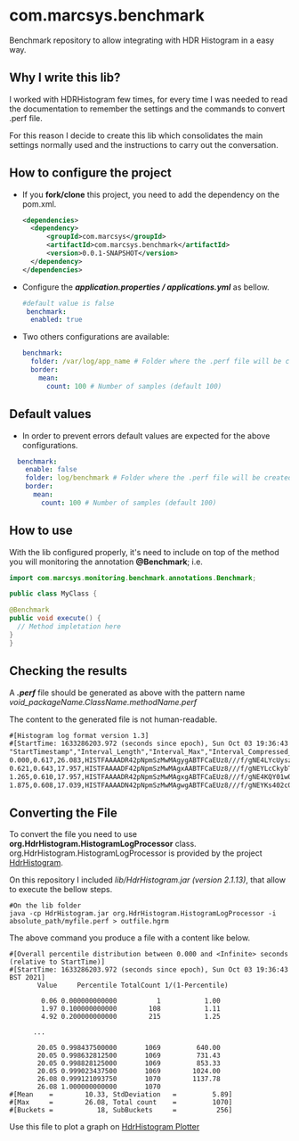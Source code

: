 # com.marcsys.benchmark
Benchmark repository to allow integrating with HDR Histogram in a easy way.

## Why I write this lib?
I worked with HDRHistogram few times, for every time I was needed to read the documentation to remember the settings and the commands to convert .perf file.

For this reason I decide to create this lib which consolidates the main settings normally used and the instructions to carry out the conversation.

## How to configure the project
- If you **fork/clone** this project, you need to add the dependency on the pom.xml.
  ```xml
  <dependencies>
    <dependency>
        <groupId>com.marcsys</groupId>
        <artifactId>com.marcsys.benchmark</artifactId>
        <version>0.0.1-SNAPSHOT</version>
    </dependency>
  </dependencies>
  ```
- Configure the **_application.properties / applications.yml_** as bellow. 
  ```yml
  #default value is false
   benchmark:
    enabled: true 
  ```
- Two others configurations are available:
  ```yml
  benchmark:
    folder: /var/log/app_name # Folder where the .perf file will be created (default UNIX-/var/log/app_name Windows-C:\app_name ) 
    border:
      mean:
        count: 100 # Number of samples (default 100)
  ```

## Default values
- In order to prevent errors default values are expected for the above configurations.
```yml
  benchmark:
    enable: false
    folder: log/benchmark # Folder where the .perf file will be created (default UNIX-/var/log/app_name Windows-C:\app_name ) 
    border:
      mean:
        count: 100 # Number of samples (default 100)
  ```

## How to use
With the lib configured properly, it's need to include on top of the method you will monitoring the annotation **@Benchmark**;
i.e.

  ```java
import com.marcsys.monitoring.benchmark.annotations.Benchmark;

public class MyClass {

  @Benchmark
  public void execute() {
    // Method impletation here
  }
}
  ```

## Checking the results
A **_.perf_** file should be generated as above with the pattern name
*void_packageName.ClassName.methodName.perf*

The content to the generated file is not human-readable.

```txt
#[Histogram log format version 1.3]
#[StartTime: 1633286203.972 (seconds since epoch), Sun Oct 03 19:36:43 BST 2021]
"StartTimestamp","Interval_Length","Interval_Max","Interval_Compressed_Histogram"
0.000,0.617,26.083,HISTFAAAADR42pNpmSzMwMAgygABTFCaEUz8///f/gNE4LYcUyszkzaTJVMxkzUTNxMTO1MuEwD7aAiy
0.621,0.643,17.957,HISTFAAAADF42pNpmSzMwMAgxAABTFCaEUz8///f/gNEYLcCkybTYUYmaSZLlmgWSSZuJgDfkAg4
1.265,0.610,17.957,HISTFAAAADR42pNpmSzMwMAgxgABTFCaEUz8///f/gNE4KQY01wOpr2MTOZM7kCczLSRkYmbBQAO3gm4
1.875,0.608,17.039,HISTFAAAADN42pNpmSzMwMAgwgABTFCaEUz8///f/gNEYKs402cOJlsmS6ZkJlkmJkmmzYwsAPfkCSk=
```

## Converting the File
To convert the file you need to use **org.HdrHistogram.HistogramLogProcessor** class.
org.HdrHistogram.HistogramLogProcessor is provided by the project [HdrHistogram](https://github.com/HdrHistogram/HdrHistogram).

On this repository I included *lib/HdrHistogram.jar (version 2.1.13)*, that allow to execute the bellow steps.

```shell
#On the lib folder
java -cp HdrHistogram.jar org.HdrHistogram.HistogramLogProcessor -i absolute_path/myfile.perf > outfile.hgrm
```
The above command you produce a file with a content like below. 
```csv
#[Overall percentile distribution between 0.000 and <Infinite> seconds (relative to StartTime)]
#[StartTime: 1633286203.972 (seconds since epoch), Sun Oct 03 19:36:43 BST 2021]
       Value     Percentile TotalCount 1/(1-Percentile)

        0.06 0.000000000000          1           1.00
        1.97 0.100000000000        108           1.11
        4.92 0.200000000000        215           1.25

      ...
      
       20.05 0.998437500000       1069         640.00
       20.05 0.998632812500       1069         731.43
       20.05 0.998828125000       1069         853.33
       20.05 0.999023437500       1069        1024.00
       26.08 0.999121093750       1070        1137.78
       26.08 1.000000000000       1070
#[Mean    =        10.33, StdDeviation   =         5.89]
#[Max     =        26.08, Total count    =         1070]
#[Buckets =           18, SubBuckets     =          256]
```
Use this file to plot a graph on [HdrHistogram Plotter](https://hdrhistogram.github.io/HdrHistogram/plotFiles.html)